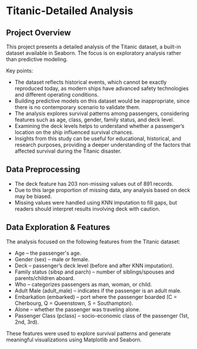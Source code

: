 # Titanic-Detailed Analysis

## Project Overview

This project presents a detailed analysis of the Titanic dataset, a built-in dataset available in Seaborn. The focus is on exploratory analysis rather than predictive modeling.

Key points:
- The dataset reflects historical events, which cannot be exactly reproduced today, as modern ships have advanced safety technologies and different operating conditions.
- Building predictive models on this dataset would be inappropriate, since there is no contemporary scenario to validate them.
- The analysis explores survival patterns among passengers, considering features such as age, class, gender, family status, and deck level.
- Examining the deck levels helps to understand whether a passenger’s location on the ship influenced survival chances.
- Insights from this study can be useful for educational, historical, and research purposes, providing a deeper understanding of the factors that affected survival during the Titanic disaster.
  
## Data Preprocessing

- The deck feature has 203 non-missing values out of 891 records.  
- Due to this large proportion of missing data, any analysis based on deck may be biased.  
- Missing values were handled using KNN imputation to fill gaps, but readers should interpret results involving deck with caution.

## Data Exploration & Features

The analysis focused on the following features from the Titanic dataset:

- Age – the passenger's age.  
- Gender (sex) – male or female.  
- Deck – passenger’s deck level (before and after KNN imputation).  
- Family status (sibsp and parch) – number of siblings/spouses and parents/children aboard.  
- Who – categorizes passengers as man, woman, or child.  
- Adult Male (adult_male) – indicates if the passenger is an adult male.  
- Embarkation (embarked) – port where the passenger boarded (C = Cherbourg, Q = Queenstown, S = Southampton).  
- Alone – whether the passenger was traveling alone.  
- Passenger Class (pclass) – socio-economic class of the passenger (1st, 2nd, 3rd).  

These features were used to explore survival patterns and generate meaningful visualizations using Matplotlib and Seaborn.
